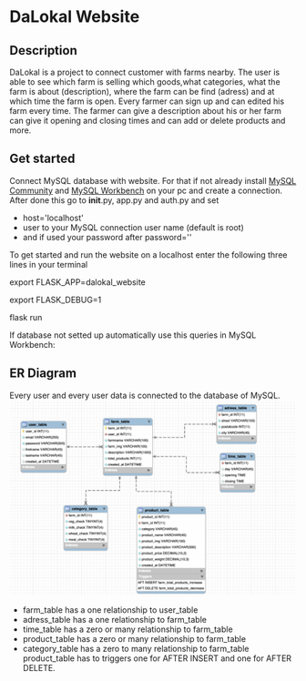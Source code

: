 # DaLokal Website

## Description

DaLokal is a project to connect customer with farms nearby. The user is able to see which farm is selling which goods,what categories, what the farm is about (description), where the farm can be find (adress) and at which time the farm is open.
Every farmer can sign up and can edited his farm every time. The farmer can give a description about his or her farm can give it opening and closing times and can add or delete products and more. 

## Get started

Connect MySQL database with website.
For that if not already install [MySQL Community](https://www.mysql.com/products/community/) and [MySQL Workbench](https://www.mysql.com/products/workbench/) on your pc and create a connection.
After done this go to __init__.py, app.py and auth.py and set
- host='localhost'
- user to your MySQL connection user name (default is root)
- and if used your password after password=''


To get started and run the website on a localhost enter the following three lines in your terminal

export FLASK_APP=dalokal_website

export FLASK_DEBUG=1

flask run

If database not setted up automatically use this queries in MySQL Workbench:


## ER Diagram

Every user and every user data is connected to the database of MySQL.
![](images/ERD.png)
* farm_table has a one relationship to user_table
* adress_table has a one relationship to farm_table
* time_table has a zero or many relationship to farm_table
* product_table has a zero or many relationship to farm_table
* category_table has a zero to many relationship to farm_table
product_table has to triggers one for AFTER INSERT and one for AFTER DELETE.